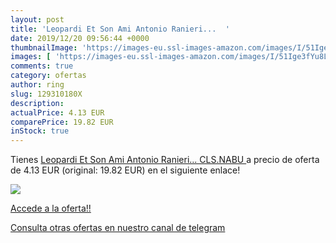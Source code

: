 ```yaml
---
layout: post
title: 'Leopardi Et Son Ami Antonio Ranieri...  '
date: 2019/12/20 09:56:44 +0000
thumbnailImage: 'https://images-eu.ssl-images-amazon.com/images/I/51Ige3fYu8L._SL200_.jpg'
images: [ 'https://images-eu.ssl-images-amazon.com/images/I/51Ige3fYu8L._SL200_.jpg' ]
comments: true
category: ofertas
author: ring
slug: 129310180X
description:
actualPrice: 4.13 EUR
comparePrice: 19.82 EUR
inStock: true
---
```


Tienes [Leopardi Et Son Ami Antonio Ranieri...  CLS.NABU ](https://www.amazon.com/dp/129310180X/?tag=redken08-20) a precio de oferta de 4.13 EUR (original: 19.82 EUR) en el siguiente enlace!

[![](https://images-eu.ssl-images-amazon.com/images/I/51Ige3fYu8L._SL200_.jpg)](https://www.amazon.com/dp/129310180X/?tag=redken08-20)

[Accede a la oferta!!](https://www.amazon.com/dp/129310180X/?tag=redken08-20)

[Consulta otras ofertas en nuestro canal de telegram](https://t.me/s/ofertas25)
